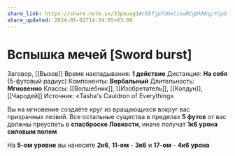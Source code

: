 ```yaml
---
share_link: https://share.note.sx/33pnuag1#/Ebfjp7VHxCixwRCgDkNKq/YCpG+2dxAS3Cl5RrTbDk
share_updated: 2024-05-01T14:24:05+03:00
---
```

# Вспышка мечей [Sword burst]
Заговор, [[Вызов]]
Время накладывания: **1 действие**
Дистанция: **На себя** (5-футовый радиус)
Компоненты: **Вербальный**
Длительность: **Мгновенно**
Классы: [[Волшебник]], [[Изобретатель]], [[Колдун]], [[Чародей]]
Источник: «Tasha's Cauldron of Everything»

Вы на мгновение создаёте круг из вращающихся вокруг вас призрачных лезвий. Все остальные существа в пределах **5 футов** от вас должны преуспеть в **спасброске Ловкости**, иначе получат **1к6 урона силовым полем**

На **5-ом уровне** вы наносите **2к6**, **11-ом** - **3к6** и **17-ом** - **4к6 урона**